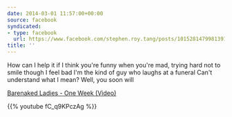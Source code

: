 ```yaml
---
date: 2014-03-01 11:57:00+00:00
source: facebook
syndicated:
- type: facebook
  url: https://www.facebook.com/stephen.roy.tang/posts/10152814799813912
title: ''
---
```


How can I help it if I think you're funny when you're mad, trying hard not to smile though I feel bad I'm the kind of guy who laughs at a funeral Can't understand what I mean? Well, you soon will 

[Barenaked Ladies - One Week (Video)](https://www.youtube.com/watch?v=fC_q9KPczAg)



{{% youtube fC_q9KPczAg %}}